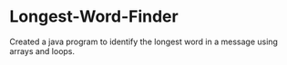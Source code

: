 # Longest-Word-Finder
Created a java program to identify the longest word in a message using arrays and loops.

